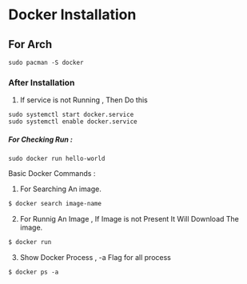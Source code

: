 # Docker Installation

## For Arch 
``
sudo pacman -S docker
``

### After Installation
1. If service is not Running , Then Do this 
```
sudo systemctl start docker.service
sudo systemctl enable docker.service
```
##### For Checking Run :
```
sudo docker run hello-world 
```

Basic Docker Commands :
1. For Searching An image.
```bash
$ docker search image-name  
```
2. For Runnig An Image , If Image is not Present It Will Download The image.
```bash
$ docker run
```
3. Show Docker Process , -a Flag for all process
```
$ docker ps -a 
```
 
  
